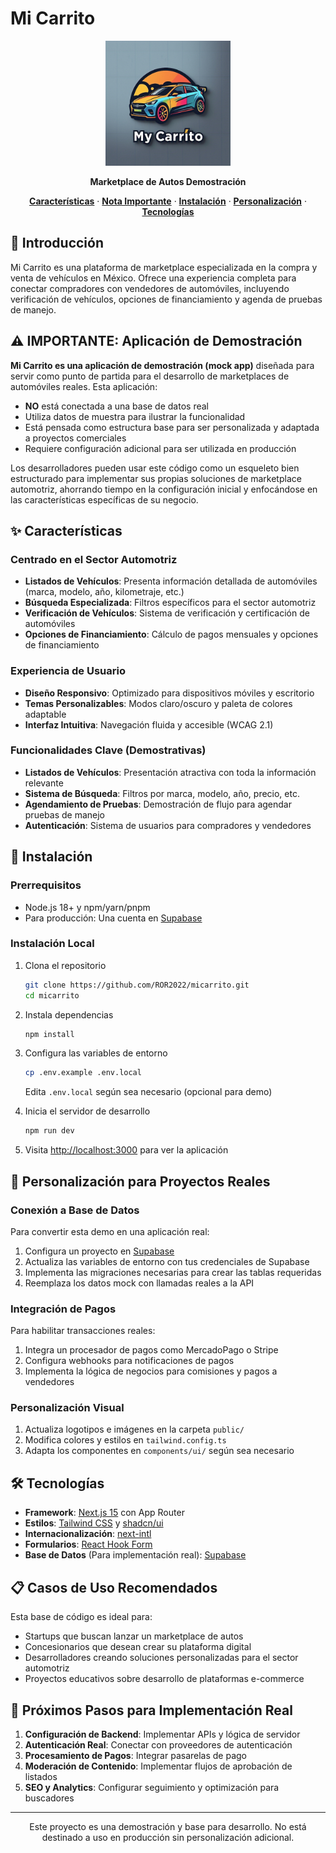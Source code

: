 # Mi Carrito

<p align="center">
  <img src="public/images/logoMicarrito.png" alt="Micarrito Logo" width="200" />
</p>

<p align="center">
  <strong>Marketplace de Autos Demostración</strong>
</p>

<p align="center">
  <a href="#características"><strong>Características</strong></a> ·
  <a href="#importante-aplicación-de-demostración"><strong>Nota Importante</strong></a> ·
  <a href="#instalación"><strong>Instalación</strong></a> ·
  <a href="#personalización"><strong>Personalización</strong></a> ·
  <a href="#tecnologías"><strong>Tecnologías</strong></a>
</p>

## 🚗 Introducción

Mi Carrito es una plataforma de marketplace especializada en la compra y venta de vehículos en México. Ofrece una experiencia completa para conectar compradores con vendedores de automóviles, incluyendo verificación de vehículos, opciones de financiamiento y agenda de pruebas de manejo.

## ⚠️ IMPORTANTE: Aplicación de Demostración

**Mi Carrito es una aplicación de demostración (mock app)** diseñada para servir como punto de partida para el desarrollo de marketplaces de automóviles reales. Esta aplicación:

- **NO** está conectada a una base de datos real
- Utiliza datos de muestra para ilustrar la funcionalidad
- Está pensada como estructura base para ser personalizada y adaptada a proyectos comerciales
- Requiere configuración adicional para ser utilizada en producción

Los desarrolladores pueden usar este código como un esqueleto bien estructurado para implementar sus propias soluciones de marketplace automotriz, ahorrando tiempo en la configuración inicial y enfocándose en las características específicas de su negocio.

## ✨ Características

### Centrado en el Sector Automotriz
- **Listados de Vehículos**: Presenta información detallada de automóviles (marca, modelo, año, kilometraje, etc.)
- **Búsqueda Especializada**: Filtros específicos para el sector automotriz
- **Verificación de Vehículos**: Sistema de verificación y certificación de automóviles
- **Opciones de Financiamiento**: Cálculo de pagos mensuales y opciones de financiamiento

### Experiencia de Usuario
- **Diseño Responsivo**: Optimizado para dispositivos móviles y escritorio
- **Temas Personalizables**: Modos claro/oscuro y paleta de colores adaptable
- **Interfaz Intuitiva**: Navegación fluida y accesible (WCAG 2.1)

### Funcionalidades Clave (Demostrativas)
- **Listados de Vehículos**: Presentación atractiva con toda la información relevante
- **Sistema de Búsqueda**: Filtros por marca, modelo, año, precio, etc.
- **Agendamiento de Pruebas**: Demostración de flujo para agendar pruebas de manejo
- **Autenticación**: Sistema de usuarios para compradores y vendedores

## 🚀 Instalación

### Prerrequisitos
- Node.js 18+ y npm/yarn/pnpm
- Para producción: Una cuenta en [Supabase](https://supabase.com)

### Instalación Local

1. Clona el repositorio
   ```bash
   git clone https://github.com/ROR2022/micarrito.git
   cd micarrito
   ```

2. Instala dependencias
   ```bash
   npm install
   ```

3. Configura las variables de entorno
   ```bash
   cp .env.example .env.local
   ```
   
   Edita `.env.local` según sea necesario (opcional para demo)

4. Inicia el servidor de desarrollo
   ```bash
   npm run dev
   ```

5. Visita [http://localhost:3000](http://localhost:3000) para ver la aplicación

## 🔧 Personalización para Proyectos Reales

### Conexión a Base de Datos

Para convertir esta demo en una aplicación real:

1. Configura un proyecto en [Supabase](https://supabase.com)
2. Actualiza las variables de entorno con tus credenciales de Supabase
3. Implementa las migraciones necesarias para crear las tablas requeridas
4. Reemplaza los datos mock con llamadas reales a la API

### Integración de Pagos

Para habilitar transacciones reales:

1. Integra un procesador de pagos como MercadoPago o Stripe
2. Configura webhooks para notificaciones de pagos
3. Implementa la lógica de negocios para comisiones y pagos a vendedores

### Personalización Visual

1. Actualiza logotipos e imágenes en la carpeta `public/`
2. Modifica colores y estilos en `tailwind.config.ts`
3. Adapta los componentes en `components/ui/` según sea necesario

## 🛠️ Tecnologías

- **Framework**: [Next.js 15](https://nextjs.org/) con App Router
- **Estilos**: [Tailwind CSS](https://tailwindcss.com) y [shadcn/ui](https://ui.shadcn.com)
- **Internacionalización**: [next-intl](https://next-intl-docs.vercel.app/)
- **Formularios**: [React Hook Form](https://react-hook-form.com/)
- **Base de Datos** (Para implementación real): [Supabase](https://supabase.com)

## 📋 Casos de Uso Recomendados

Esta base de código es ideal para:

- Startups que buscan lanzar un marketplace de autos
- Concesionarios que desean crear su plataforma digital
- Desarrolladores creando soluciones personalizadas para el sector automotriz
- Proyectos educativos sobre desarrollo de plataformas e-commerce

## 📝 Próximos Pasos para Implementación Real

1. **Configuración de Backend**: Implementar APIs y lógica de servidor
2. **Autenticación Real**: Conectar con proveedores de autenticación
3. **Procesamiento de Pagos**: Integrar pasarelas de pago
4. **Moderación de Contenido**: Implementar flujos de aprobación de listados
5. **SEO y Analytics**: Configurar seguimiento y optimización para buscadores

---

<p align="center">
  Este proyecto es una demostración y base para desarrollo. No está destinado a uso en producción sin personalización adicional.
</p>
